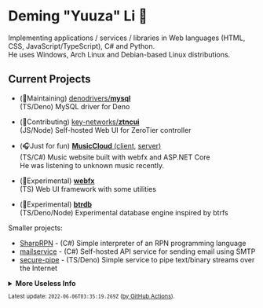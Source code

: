 # Deming "Yuuza" Li 🦊

Implementing applications / services / libraries in Web languages (HTML, CSS, JavaScript/TypeScript), C# and Python.  
He uses Windows, Arch Linux and Debian-based Linux distributions.


## Current Projects

* (🔨Maintaining) [denodrivers/**mysql**](https://github.com/denodrivers/mysql)  
  (TS/Deno) MySQL driver for Deno

* (🚀Contributing) [key-networks/**ztncui**](https://github.com/key-networks/ztncui)  
  (JS/Node) Self-hosted Web UI for ZeroTier controller

* (🎧Just for fun) [**MusicCloud** (client,](https://github.com/lideming/MusicCloud)
  [server)](https://github.com/lideming/MusicCloudServer)  
  (TS/C#) Music website built with webfx and ASP.NET Core  
  He was listening to unknown music recently.

* (🧪Experimental) [**webfx**](https://github.com/lideming/webfx)  
  (TS) Web UI framework with some utilities

* (🧪Experimental) [**btrdb**](https://github.com/lideming/btrdb)  
  (TS/Deno/Node) Experimental database engine inspired by btrfs

Smaller projects:

* [SharpRPN](https://github.com/lideming/SharpRPN) -
  (C#) Simple interpreter of an RPN programming language
* [mailservice](https://github.com/lideming/mailservice) -
  (C#) Self-hosted API service for sending email using SMTP
* [secure-pipe](https://github.com/lideming/secure-pipe) -
  (TS/Deno) Simple service to pipe text/binary streams over the Internet

<details>
  <summary><b>More Useless Info</b></summary>

---

<details>
  <summary><b>Programming</b></summary>

In the past, he had tried many programming languages (C, C++, Java, PHP, Python), before he learned C#/.NET and wrote some desktop apps.

He also used C#/.NET to implement some network protocols, with high performance in mind, then he learned some details about some language runtimes like .NET CLR, and knew some low-level APIs that OS provides.

In recent years, he wrote code in TypeScript mostly. He would like to write vanilla TypeScript and JavaScript, aiming for minimal overhead. He started to create a Web UI framework before learning frameworks like React.

</details>
<details>
  <summary><b>Playing with Operating Systems</b></summary>

When he was 5, he had played with the Control Panel on a PC running Windows XP for months, before he finally knew that he could play Flash games within Internet Explorer 6, with a soft-limit (half hour per day) from parents.

He installed Windows 7 on his laptop after its release. Aero effect and the functionality provided by the desktop compositor is amazing to him.

He is an Arch Linux user because its lightweight and customizability. But he would like to run Ubuntu Server on remote servers since Arch Linux is probably not for servers. He likes to tweak memory management and filesystem parameters for best efficiency.

He is also a Windows user as he used to be. He run Windows on bare-metal, which could also be launched from Linux in a VM (libvirt/QEMU/KVM).

He said Btrfs is the best filesystem in the world. Its Copy-on-Write design has many cool features and advantages.


</details>
<details>
  <summary><b>Natural Language</b></summary>

His native spoken language is Mandarin Chinese.

He learned a little English in school but more from the Internet.

He enjoyed watching anime, so he can understand a little Japanese. There are so many kanji and "Japanglish" katakana words in Japanese, which make Japanese easier for him.


</details>
<details>
  <summary><b>"Yuuza"</b></summary>

When Deming was asked to name the first administration user of the Operating System, he made the name of the user:

> "User" -> "ユーザ" -> "Yuuza"

---

<small>
The information here is provided by Deming himself, written by Yuuza.
</small>

</details>

<details>
  <summary><b>Hardware Spec</b></summary>
    
**Yuuza Himself (Human & Fox)**

N/A|
---|

**Main/Power/Gaming Laptop (CLEVO)**
Type | Model / Spec
-----|-----
CPU | Intel i5 8th Gen (6c6t @ ~3.8 GHz)
RAM | 16 GiB DDR4
SSD | 256 GB
HDD | 2 TB (WD Blue, SMR, with [tiered storage](https://github.com/freemansoft/win10-storage-spaces/))
GPU | GeForce GTX 1050 Ti (4 GiB VRAM)
Mouse | Logitech G304
Keyboard | [NiZ X87EC](https://www.nizkeyboard.com/products/niz-2019-new-x87-electro-capacitive-bluetooth-keyboard-non-rgb-white-black?variant=30347148034119)

**Secondary/Mobile Laptop (ThinkPad X230)**
Type | Model / Spec
-----|-----
CPU | Intel i5 3th Gen (2c4t @ ~3.0 GHz)
RAM | 12 GiB DDR3
SSD | 256 GB
HDD | 1 TB (Seagate, SMR, with [lvmcache](https://man7.org/linux/man-pages/man7/lvmcache.7.html))

</details>

</details>

<small>

Latest update: `2022-06-06T03:35:19.269Z` ([by GitHub Actions](https://github.com/lideming/lideming/tree/ci)).

</small>
